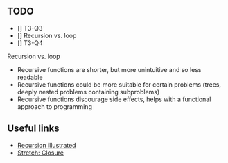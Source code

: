 ## TODO
- [] T3-Q3
- [] Recursion vs. loop
- [] T3-Q4

Recursion vs. loop
- Recursive functions are shorter, but more unintuitive and so less readable
- Recursive functions could be more suitable for certain problems (trees, deeply nested problems containing subproblems)
- Recursive functions discourage side effects, helps with a functional approach to programming

## Useful links
- [Recursion illustrated](https://www.freecodecamp.org/news/how-recursion-works-explained-with-flowcharts-and-a-video-de61f40cb7f9/)
- [Stretch: Closure](https://javascript.info/closure)

